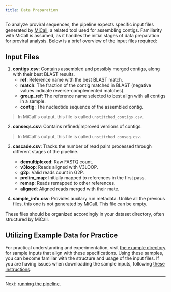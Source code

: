 ```yaml
---
title: Data Preparation
---
```


To analyze proviral sequences, the pipeline expects specific input files generated by [MiCall](https://github.com/cfe-lab/MiCall), a related tool used for assembling contigs. Familiarity with MiCall is assumed, as it handles the initial stages of data preparation for proviral analysis. Below is a brief overview of the input files required:

## Input Files

1. **contigs.csv**: Contains assembled and possibly merged contigs, along with their best BLAST results.
   - **ref**: Reference name with the best BLAST match.
   - **match**: The fraction of the contig matched in BLAST (negative values indicate reverse-complemented matches).
   - **group_ref**: The reference name selected to best align with all contigs in a sample.
   - **contig**: The nucleotide sequence of the assembled contig.
   
> In MiCall's output, this file is called `unstitched_contigs.csv`.

2. **conseqs.csv**: Contains refined/improved versions of contigs.

> In MiCall's output, this file is called `unstitched_conseq.csv`.

3. **cascade.csv**: Tracks the number of read pairs processed through different stages of the pipeline.
   - **demultiplexed**: Raw FASTQ count.
   - **v3loop**: Reads aligned with V3LOOP.
   - **g2p**: Valid reads count in G2P.
   - **prelim_map**: Initially mapped to references in the first pass.
   - **remap**: Reads remapped to other references.
   - **aligned**: Aligned reads merged with their mate.

4. **sample_info.csv**: Provides auxilary run metadata. Unlike all the previous files, this one is not generated by MiCall. This file can be empty.

These files should be organized accordingly in your dataset directory, often structured by MiCall.

## Utilizing Example Data for Practice

For practical understanding and experimentation, visit [the example directory](https://github.com/cfe-lab/proviral/tree/master/tests/data/example4/inputs) for sample inputs that align with these specifications. Using these samples, you can become familiar with the structure and usage of the input files. If you are having issues when downloading the sample inputs, following [these instructions](https://www.wikihow.com/Download-a-GitHub-Folder).

---

Next: [running the pipeline](running_pipeline.html).
